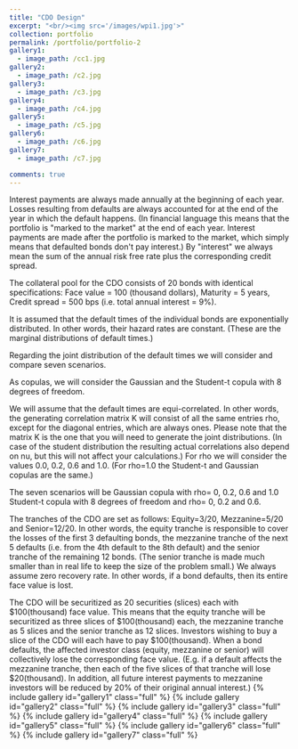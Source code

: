 ```yaml
---
title: "CDO Design"
excerpt: "<br/><img src='/images/wpi1.jpg'>"
collection: portfolio
permalink: /portfolio/portfolio-2
gallery1:
  - image_path: /cc1.jpg  
gallery2:
  - image_path: /c2.jpg   
gallery3:
  - image_path: /c3.jpg 
gallery4:
  - image_path: /c4.jpg 
gallery5:
  - image_path: /c5.jpg    
gallery6:
  - image_path: /c6.jpg 
gallery7:
  - image_path: /c7.jpg 

comments: true
---
```

Interest payments are always made annually at the beginning of each year. Losses resulting from defaults are always accounted for at the end of the year in which the default happens. (In financial language this means that the portfolio is "marked to the market" at the end of each year. Interest payments are made after the portfolio is marked to the market, which simply means that defaulted bonds don't pay interest.) By "interest" we always mean the sum of the annual risk free rate plus the corresponding credit spread.


The collateral pool for the CDO consists of 20 bonds with identical specifications:
Face value = 100 (thousand dollars),
                  Maturity = 5 years,
Credit spread = 500 bps (i.e. total annual interest = 9%).

It is assumed that the default times of the individual bonds are exponentially distributed. In other words, their hazard rates are constant. (These are the marginal distributions of default times.)


Regarding the joint distribution of the default times we will consider and compare seven scenarios.


As copulas, we will consider the Gaussian and the Student-t copula with 8 degrees of freedom.


We will assume that the default times are equi-correlated. In other words, the generating correlation matrix K will consist of all the same entries rho, except for the diagonal entries, which are always ones. Please note that the matrix K is the one that you will need to generate the joint distributions. (In case of the student distribution the resulting actual correlations also depend on nu, but this will not affect your calculations.) For rho we will consider the values 0.0, 0.2, 0.6 and 1.0. (For rho=1.0 the Student-t and Gaussian copulas are the same.)


The seven scenarios will be
     Gaussian copula with rho= 0, 0.2, 0.6 and 1.0
     Student-t copula with 8 degrees of freedom and rho= 0, 0.2 and  0.6.
 

The tranches of the CDO are set as follows:
     Equity=3/20,
     Mezzanine=5/20 and
     Senior=12/20.
In other words, the equity tranche is responsible to cover the losses of the first 3 defaulting bonds, the mezzanine tranche of the next 5 defaults (i.e. from the 4th default to the 8th default) and the senior tranche of the remaining 12 bonds. (The senior tranche is made much smaller than in real life to keep the size of the problem small.) We always assume zero recovery rate. In other words, if a bond defaults, then its entire face value is lost.


The CDO will be securitized as 20 securities (slices) each with $100(thousand) face value. This means that the equity tranche will be securitized as three slices of $100(thousand) each, the mezzanine tranche as 5 slices and the senior tranche as 12 slices. Investors wishing to buy a slice of the CDO will each have to pay $100(thousand). When a bond defaults, the affected investor class (equity, mezzanine or senior) will collectively lose the corresponding face value. (E.g. if a default affects the mezzanine tranche, then each of the five slices of that tranche will lose $20(thousand). In addition, all future interest payments to mezzanine investors will be reduced by 20% of their original annual interest.)
{% include gallery id="gallery1" class="full"  %}
{% include gallery id="gallery2" class="full"  %}
{% include gallery id="gallery3" class="full"  %}
{% include gallery id="gallery4" class="full"  %}
{% include gallery id="gallery5" class="full"  %}
{% include gallery id="gallery6" class="full"  %}
{% include gallery id="gallery7" class="full"  %}



